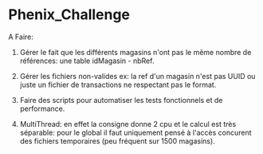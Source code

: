 # Phenix_Challenge




A Faire:

1) Gérer le fait que les différents magasins n'ont pas le même nombre de références: une table idMagasin - nbRef.

2) Gérer les fichiers non-valides ex: la ref d'un magasin n'est pas UUID ou juste un fichier de transactions ne respectant pas le format.

3) Faire des scripts pour automatiser les tests fonctionnels et de performance.

4) MultiThread: en effet la consigne donne 2 cpu et le calcul est très séparable: pour le global il faut uniquement pensé à l'accès
   concurent des fichiers temporaires (peu fréquent sur 1500 magasins).
